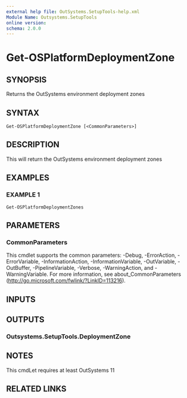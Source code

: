 ```yaml
---
external help file: OutSystems.SetupTools-help.xml
Module Name: Outsystems.SetupTools
online version:
schema: 2.0.0
---
```


# Get-OSPlatformDeploymentZone

## SYNOPSIS
Returns the OutSystems environment deployment zones

## SYNTAX

```
Get-OSPlatformDeploymentZone [<CommonParameters>]
```

## DESCRIPTION
This will return the OutSystems environment deployment zones

## EXAMPLES

### EXAMPLE 1
```
Get-OSPlatformDeploymentZones
```

## PARAMETERS

### CommonParameters
This cmdlet supports the common parameters: -Debug, -ErrorAction, -ErrorVariable, -InformationAction, -InformationVariable, -OutVariable, -OutBuffer, -PipelineVariable, -Verbose, -WarningAction, and -WarningVariable.
For more information, see about_CommonParameters (http://go.microsoft.com/fwlink/?LinkID=113216).

## INPUTS

## OUTPUTS

### Outsystems.SetupTools.DeploymentZone
## NOTES
This cmdLet requires at least OutSystems 11

## RELATED LINKS
